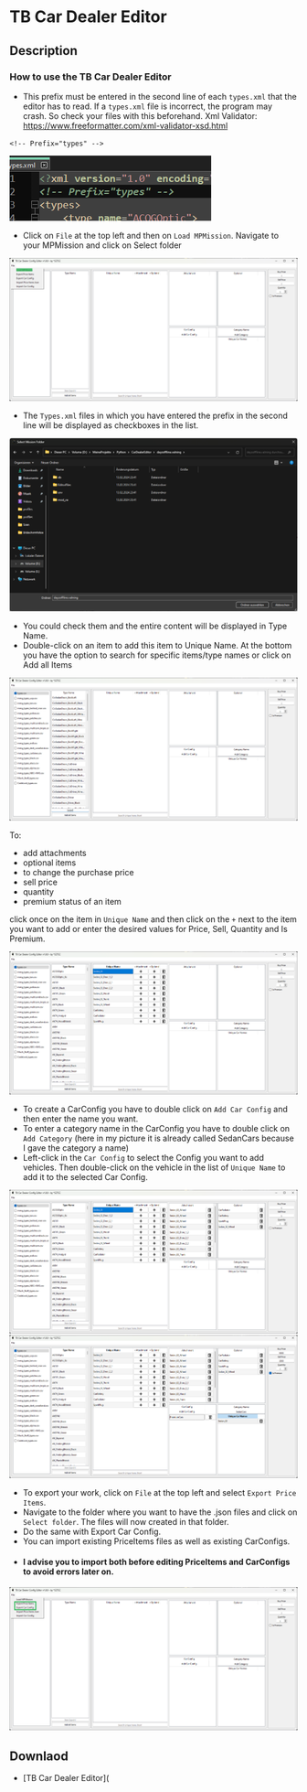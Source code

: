 # TB Car Dealer Editor
## Description
### How to use the TB Car Dealer Editor

- This prefix must be entered in the second line of each `types.xml` that the editor has to read.
  If a `types.xml` file is incorrect, the program may crash. So check your files with this beforehand.
  Xml Validator: https://www.freeformatter.com/xml-validator-xsd.html

````
<!-- Prefix="types" -->
````
<img src="Prefix.png"/>

- Click on `File` at the top left and then on `Load MPMission`.
Navigate to your MPMission and click on Select folder

<img src="./LoadMPMission.png"/>

- The `Types.xml` files in which you have entered the prefix in the second line will be displayed as checkboxes in the list.
<img src="./SelectMPMissionFolder.png"/>

- You could check them and the entire content will be displayed in Type Name.
- Double-click on an item to add this item to Unique Name. At the bottom you have the option to search for specific items/type names or click on Add all Items

<img src="ImportetXMLTypes.png"/>

To: 
  - add attachments
  - optional items
  - to change the purchase price
  - sell price
  - quantity
  - premium status of an item
  
click once on the item in `Unique Name` and then click on the `+` next to the item you want to add or enter the desired values for Price, Sell, Quantity and Is Premium.

<img src="./AddItems.png"/>

- To create a CarConfig you have to double click on `Add Car Config` and then enter the name you want. 
- To enter a category name in the CarConfig you have to double click on `Add Category` (here in my picture it is already called SedanCars because I gave the category a name)
- Left-click in the `Car Config` to select the Config you want to add vehicles. Then double-click on the vehicle in the list of `Unique Name` to add it to the selected Car Config. 

<img src="./AddAttachments.png"/>

<img src="./CreateCarConfig.png"/>

- To export your work, click on `File` at the top left and select `Export Price Items`.
- Navigate to the folder where you want to have the .json files and click on `Select folder`. The files will now created in that folder.
- Do the same with Export Car Config.
- You can import existing PriceItems files as well as existing CarConfigs.
- #### I advise you to import both before editing PriceItems and CarConfigs to avoid errors later on. 

<img src="./Export.png"/>


## Downlaod

- [TB Car Dealer Editor](

